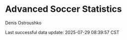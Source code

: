 # Advanced Soccer Statistics
Denis Ostroushko

<!-- gfm -->

Last successful data update: 2025-07-29 08:39:57 CST
